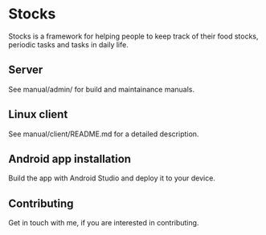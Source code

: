 # Stocks

Stocks is a framework for helping people to keep track of their
food stocks, periodic tasks and tasks in daily life. 

## Server

See manual/admin/ for build and maintainance manuals. 

## Linux client

See manual/client/README.md for a detailed description.

## Android app installation

Build the app with Android Studio and deploy it to your device.

## Contributing

Get in touch with me, if you are interested in contributing. 
